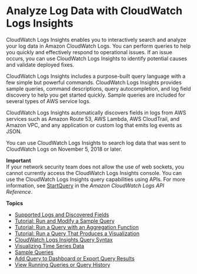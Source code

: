 # Analyze Log Data with CloudWatch Logs Insights<a name="AnalyzingLogData"></a>

CloudWatch Logs Insights enables you to interactively search and analyze your log data in Amazon CloudWatch Logs\. You can perform queries to help you quickly and effectively respond to operational issues\. If an issue occurs, you can use CloudWatch Logs Insights to identify potential causes and validate deployed fixes\.

CloudWatch Logs Insights includes a purpose\-built query language with a few simple but powerful commands\. CloudWatch Logs Insights provides sample queries, command descriptions, query autocompletion, and log field discovery to help you get started quickly\. Sample queries are included for several types of AWS service logs\.

CloudWatch Logs Insights automatically discovers fields in logs from AWS services such as Amazon Route 53, AWS Lambda, AWS CloudTrail, and Amazon VPC, and any application or custom log that emits log events as JSON\. 

You can use CloudWatch Logs Insights to search log data that was sent to CloudWatch Logs on November 5, 2018 or later\. 

**Important**  
If your network security team does not allow the use of web sockets, you cannot currently access the CloudWatch Logs Insights console\. You can use the CloudWatch Logs Insights query capabilities using APIs\. For more information, see [StartQuery](https://docs.aws.amazon.com/AmazonCloudWatchLogs/latest/APIReference/API_StartQuery.html) in the *Amazon CloudWatch Logs API Reference*\.

**Topics**
+ [Supported Logs and Discovered Fields](CWL_AnalyzeLogData-discoverable-fields.md)
+ [Tutorial: Run and Modify a Sample Query](CWL_AnalyzeLogData_RunSampleQuery.md)
+ [Tutorial: Run a Query with an Aggregation Function](CWL_AnalyzeLogData_AggregationQuery.md)
+ [Tutorial: Run a Query That Produces a Visualization](CWL_AnalyzeLogData_VisualizationQuery.md)
+ [CloudWatch Logs Insights Query Syntax](CWL_QuerySyntax.md)
+ [Visualizing Time Series Data](CWL_Insights-Visualizing-TimeSeries.md)
+ [Sample Queries](CWL_QuerySyntax-examples.md)
+ [Add Query to Dashboard or Export Query Results](CWL_ExportQueryResults.md)
+ [View Running Queries or Query History](CloudWatchLogs-Insights-Query-History.md)